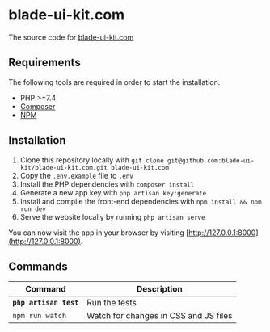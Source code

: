 # blade-ui-kit.com

The source code for [blade-ui-kit.com](https://blade-ui-kit.com)

## Requirements

The following tools are required in order to start the installation.

- PHP >=7.4
- [Composer](https://getcomposer.org/download/)
- [NPM](https://docs.npmjs.com/downloading-and-installing-node-js-and-npm)

## Installation

1. Clone this repository locally with `git clone git@github.com:blade-ui-kit/blade-ui-kit.com.git blade-ui-kit.com`
2. Copy the `.env.example` file to `.env`
3. Install the PHP dependencies with `composer install` 
4. Generate a new app key with `php artisan key:generate`
5. Install and compile the front-end dependencies with `npm install && npm run dev`
6. Serve the website locally by running `php artisan serve`

You can now visit the app in your browser by visiting [http://127.0.0.1:8000](http://127.0.0.1:8000).

## Commands

Command | Description
--- | ---
**`php artisan test`** | Run the tests
`npm run watch` | Watch for changes in CSS and JS files
